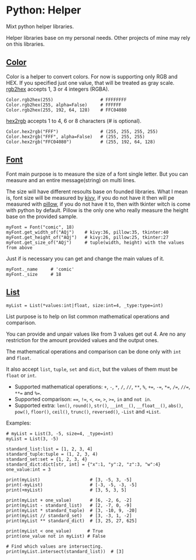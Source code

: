 # Python: Helper
Mixt python helper libraries.

Helper libraries base on my personal needs. Other projects of mine may rely on this libraries.

<!-- Color -->
## [Color](Color.py)
Color is a helper to convert colors. For now is supporting only RGB and HEX. If you specified just one value, that will be treated as gray scale.
[rgb2hex](Color.py#L15) accepts 1, 3 or 4 integers (RGBA).
```python3
Color.rgb2hex(255)                  # FFFFFFFF
Color.rgb2hex(255, alpha=False)     # FFFFFF
Color.rgb2hex(255, 192, 64, 128)    # FFC04080
```

[hex2rgb](Color.py#L38) accepts 1 to 4, 6 or 8 characters (# is optional).
```python3
Color.hex2rgb("FFF")                # (255, 255, 255, 255)
Color.hex2rgb("FFF", alpha=False)   # (255, 255, 255)
Color.hex2rgb("FFC04080")           # (255, 192, 64, 128)
```
<!-- Font -->
## [Font](Font.py)
Font main purpose is to measure the size of a font single letter. But you can measure and an entire message(string) on multi lines.

The size will have different resoults base on founded libraries. What I mean is, font size will be measured by [kivy](https://kivy.org), if you do not have it then will pe measured with [pillow](https://pillow.readthedocs.io/en/stable/), if you do not have it to, then with tkinter witch is come with python by default. Pillow is the only one who really measure the height base on the provided sample.
```python3
myFont = Font("comic", 18)
myFont.get_width_of("AQj")    # kivy:36, pillow:35, tkinter:40
myFont.get_height_of("AQj")   # kivy:26, pillow:25, tkinter:27
myFont.get_size_of("AQj")     # tuple(width, height) with the values from above
```

Just if is necessary you can get and change the main values of it.
```python3
myFont._name     # 'comic'
myFont._size     # 18
```

<!-- List -->
## [List](List.py)
```python3
myList = List(*values:int|float, size:int=4, _type:type=int)
```
List purpose is to help on list common mathematical operations and comparison. 

You can provide and unpair values like from 3 values get out 4. Are no any restriction for the amount provided values and the output ones.

The mathematical operations and comparison can be done only with `int` and `float`.

It also accept `list`, `tuple`, `set` and `dict`, but the values of them must be `float` or `int`.

- Supported mathematical operations: `+`, `-`, `*`, `/`, `//`, `**`, `%`, `+=`, `-=`, `*=`, `/=`, `//=`, `**=` and `%=`.
- Supported comparison: `==`, `!=`, `<`, `<=`, `>`, `>=`, `in` and `not in`.
- Supported extra: `len()`, `round()`, `str()`, `__int__()`, `__float__()`, `abs()`, `pow()`, `floor()`, `ceil()`, `trunc()`, `reversed()`, `-List` and `+List`.

Examples:
```python3
# myList = List(3, -5, size=4, _type=int)
myList = List(3, -5)

standard_list:list = [1, 2, 3, 4]
standard_tuple:tuple = (1, 2, 3, 4)
standard_set:set = {1, 2, 3, 4}
standard_dict:dict[str, int] = {"x":1, "y":2, "z":3, "w":4}
one_value:int = 3

print(myList)                   # [3, -5, 3, -5]
print(-myList)                  # [-3, -5, -3, -5]
print(+myList)                  # [3, 5, 3, 5]

print(myList + one_value)       # [6, -2, 6, -2]
print(myList - standard_list)   # [2, -7, 0, -9]
print(myList * standard_tuple)  # [3, -10, 9, -20]
print(myList // standard_set)   # [3, -3, 1, -2]
print(myList ** standard_dict)  # [3, 25, 27, 625]

print(myList < one_value)      # True
print(one_value not in myList) # False

# Find which values are intersecting.
print(myList.intersect(standard_list))  # [3]
```

